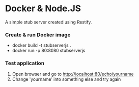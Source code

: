 # Docker & Node.JS

A simple stub server created using Restify.

### Create & run Docker image

- docker build -t stubserverjs .
- docker run -p 80:8080 stubserverjs

### Test application

1. Open browser and go to [http://localhost:80/echo/yourname](http://localhost:80/echo/yourname)
2. Change 'yourname' into something else and try again
